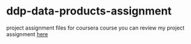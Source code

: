 # ddp-data-products-assignment
project assignment files for coursera course
you can review my project assignment [here](https://ivan2016ds.github.io/ddp-data-products-assignment/Leaflet_Assignment.html)
